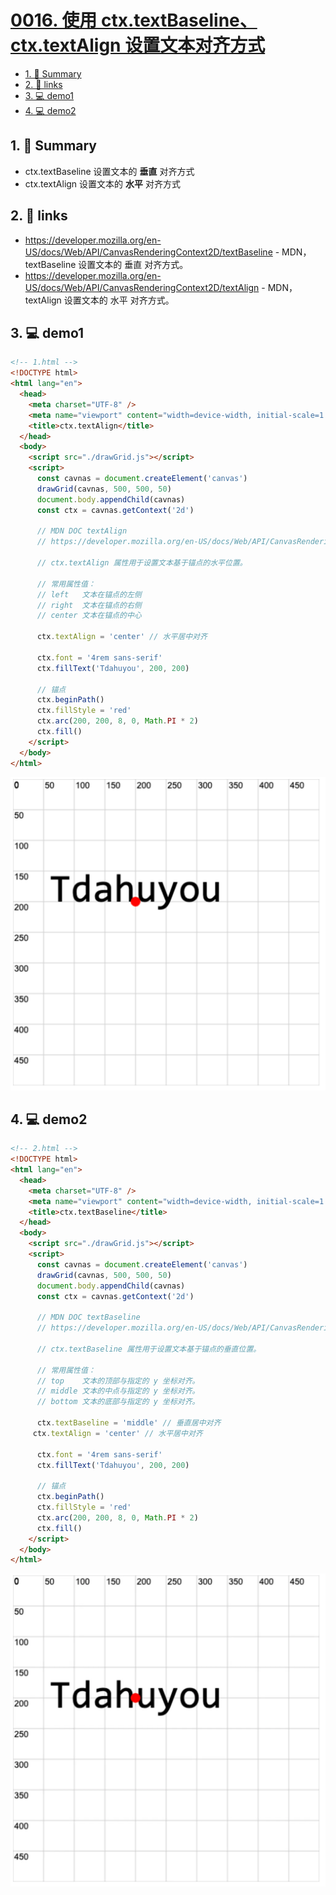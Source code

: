 # [0016. 使用 ctx.textBaseline、ctx.textAlign 设置文本对齐方式](https://github.com/Tdahuyou/canvas/tree/main/0016.%20%E4%BD%BF%E7%94%A8%20ctx.textBaseline%E3%80%81ctx.textAlign%20%E8%AE%BE%E7%BD%AE%E6%96%87%E6%9C%AC%E5%AF%B9%E9%BD%90%E6%96%B9%E5%BC%8F)

<!-- region:toc -->
- [1. 📝 Summary](#1--summary)
- [2. 🔗 links](#2--links)
- [3. 💻 demo1](#3--demo1)
- [4. 💻 demo2](#4--demo2)
<!-- endregion:toc -->

## 1. 📝 Summary

- ctx.textBaseline 设置文本的 **垂直** 对齐方式
- ctx.textAlign 设置文本的 **水平** 对齐方式

## 2. 🔗 links

- https://developer.mozilla.org/en-US/docs/Web/API/CanvasRenderingContext2D/textBaseline - MDN，textBaseline 设置文本的 垂直 对齐方式。
- https://developer.mozilla.org/en-US/docs/Web/API/CanvasRenderingContext2D/textAlign - MDN，textAlign 设置文本的 水平 对齐方式。


## 3. 💻 demo1

```html
<!-- 1.html -->
<!DOCTYPE html>
<html lang="en">
  <head>
    <meta charset="UTF-8" />
    <meta name="viewport" content="width=device-width, initial-scale=1.0" />
    <title>ctx.textAlign</title>
  </head>
  <body>
    <script src="./drawGrid.js"></script>
    <script>
      const cavnas = document.createElement('canvas')
      drawGrid(cavnas, 500, 500, 50)
      document.body.appendChild(cavnas)
      const ctx = cavnas.getContext('2d')

      // MDN DOC textAlign
      // https://developer.mozilla.org/en-US/docs/Web/API/CanvasRenderingContext2D/textAlign

      // ctx.textAlign 属性用于设置文本基于锚点的水平位置。

      // 常用属性值：
      // left   文本在锚点的左侧
      // right  文本在锚点的右侧
      // center 文本在锚点的中心

      ctx.textAlign = 'center' // 水平居中对齐

      ctx.font = '4rem sans-serif'
      ctx.fillText('Tdahuyou', 200, 200)

      // 锚点
      ctx.beginPath()
      ctx.fillStyle = 'red'
      ctx.arc(200, 200, 8, 0, Math.PI * 2)
      ctx.fill()
    </script>
  </body>
</html>
```

![](md-imgs/2024-10-03-23-20-10.png)

## 4. 💻 demo2

```html
<!-- 2.html -->
<!DOCTYPE html>
<html lang="en">
  <head>
    <meta charset="UTF-8" />
    <meta name="viewport" content="width=device-width, initial-scale=1.0" />
    <title>ctx.textBaseline</title>
  </head>
  <body>
    <script src="./drawGrid.js"></script>
    <script>
      const cavnas = document.createElement('canvas')
      drawGrid(cavnas, 500, 500, 50)
      document.body.appendChild(cavnas)
      const ctx = cavnas.getContext('2d')

      // MDN DOC textBaseline
      // https://developer.mozilla.org/en-US/docs/Web/API/CanvasRenderingContext2D/textBaseline

      // ctx.textBaseline 属性用于设置文本基于锚点的垂直位置。

      // 常用属性值：
      // top    文本的顶部与指定的 y 坐标对齐。
      // middle 文本的中点与指定的 y 坐标对齐。
      // bottom 文本的底部与指定的 y 坐标对齐。

      ctx.textBaseline = 'middle' // 垂直居中对齐
     ctx.textAlign = 'center' // 水平居中对齐

      ctx.font = '4rem sans-serif'
      ctx.fillText('Tdahuyou', 200, 200)

      // 锚点
      ctx.beginPath()
      ctx.fillStyle = 'red'
      ctx.arc(200, 200, 8, 0, Math.PI * 2)
      ctx.fill()
    </script>
  </body>
</html>
```

![](md-imgs/2024-10-03-23-20-23.png)
